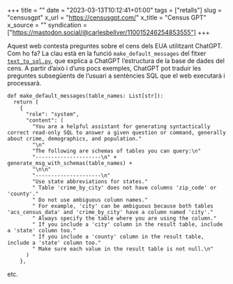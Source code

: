+++
title = ""
date = "2023-03-13T10:12:41+01:00"
tags = ["retalls"]
slug = "censusgpt"
x_url = "https://censusgpt.com/"
x_title = "Census GPT"
x_source = ""
syndication = ["https://mastodon.social/@carlesbellver/110015246254853555"]
+++

Aquest web contesta preguntes sobre el cens dels EUA utilitzant ChatGPT. Com ho fa? La clau està en la funció `make_default_messages` del fitxer [`text_to_sql.py`](https://github.com/caesarHQ/textSQL/blob/main/api/app/api/utils/sql_gen/text_to_sql.py), que explica a ChatGPT l’estructura de la base de dades del cens. A partir d’això i d’uns pocs exemples, ChatGPT pot traduir les preguntes subsegüents de l’usuari a sentències SQL que el web executarà i processarà.

```
def make_default_messages(table_names: List[str]):
  return [
    {
      "role": "system",
      "content": (
        "You are a helpful assistant for generating syntactically correct read-only SQL to answer a given question or command, generally about crime, demographics, and population."
        "\n"
        "The following are schemas of tables you can query:\n"
        "---------------------\n" + generate_msg_with_schemas(table_names) +
        "\n\n"
        "---------------------\n"
        "Use state abbreviations for states."
        " Table 'crime_by_city' does not have columns 'zip_code' or 'county'."
        " Do not use ambiguous column names."
        " For example, 'city' can be ambiguous because both tables 'acs_census_data' and 'crime_by_city' have a column named 'city'."
        " Always specify the table where you are using the column."
        " If you include a 'city' column in the result table, include a 'state' column too."
        " If you include a 'county' column in the result table, include a 'state' column too."
        " Make sure each value in the result table is not null.\n"
      )
    },
```

etc.